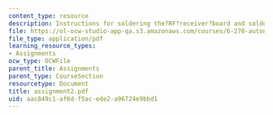 ```yaml
---
content_type: resource
description: Instructions for soldering the?RF?receiver?board and soldering?the?expansion?board.
file: https://ol-ocw-studio-app-qa.s3.amazonaws.com/courses/6-270-autonomous-robot-design-competition-january-iap-2005/aac849c1af6df5acede2a96724e9bbd1_assignment2.pdf
file_type: application/pdf
learning_resource_types:
- Assignments
ocw_type: OCWFile
parent_title: Assignments
parent_type: CourseSection
resourcetype: Document
title: assignment2.pdf
uid: aac849c1-af6d-f5ac-ede2-a96724e9bbd1
---
```

